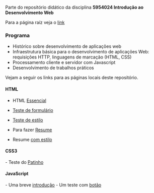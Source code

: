 Parte do repositório didático da disciplina **5954024 Introdução ao Desenvolvimento Web**

Para a página raíz veja o <a href="https://sites.google.com/usp.br/webdev/">link</a>

<h3>Programa</h3>

- Histórico sobre desenvolvimento de aplicações web
- Infraestrutura básica para o desenvolvimento de aplicações Web: requisições HTTP, linguagens de marcação (HTML, CSS)
- Processamento cliente e servidor com Javascript
- Desenvolvimento de trabalhos práticos

Vejam a seguir os links para as páginas locais deste repositório.
<h4>HTML</h4>

- HTML <a href="http://evandro-ruiz.github.io/webDev/htmlBasico/aula1.html">Essencial</a>

- <a href="http://evandro-ruiz.github.io/webDev/htmlBasico/varias_form.html">Teste de formulário</a>

- <a href="http://evandro-ruiz.github.io/webDev/htmlBasico/tst_estilo.html">Teste de estilo</a>

- Para fazer <a href="http://evandro-ruiz.github.io/webDev/htmlBasico/cv_pleno.html">Resume</a>

- Resume <a href="http://evandro-ruiz.github.io/webDev/htmlBasico/cv_estilo.html">com estilo</a>

<h4>CSS3</h4>
- Teste do <a href="http://evandro-ruiz.github.io/webDev/css/pato.html">Patinho</a>

<h4>JavaScript</h4>
- Uma breve <a href="http://evandro-ruiz.github.io/webDev/javaScript/intro.html">introdução</a>
- Um teste com <a href="https://github.com/evandro-ruiz/webDev/blob/main/javaScript/code02Botao.html">botão</a>


<!---
evandro-ruiz/webDev is a ✨ special ✨ repository because its `README.md` (this file) appears on your GitHub profile.
You can click the Preview link to take a look at your changes.
--->
